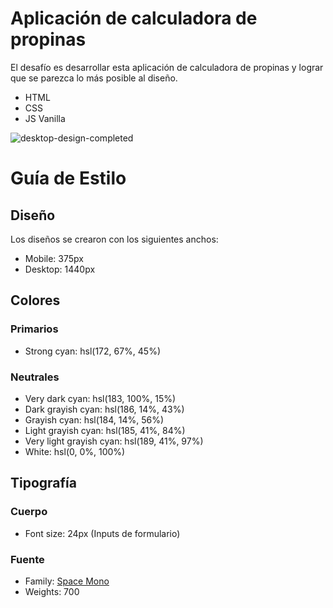 # Aplicación de calculadora de propinas

El desafío es desarrollar esta aplicación de calculadora de propinas y lograr que se parezca lo más posible al diseño.

- HTML
- CSS
- JS Vanilla

![desktop-design-completed](https://user-images.githubusercontent.com/112582420/193667275-c7f08b90-c164-4b8c-8102-28f662e9918e.jpg)

# Guía de Estilo

## Diseño

Los diseños se crearon con los siguientes anchos:

- Mobile: 375px
- Desktop: 1440px

## Colores
### Primarios

- Strong cyan: hsl(172, 67%, 45%)

### Neutrales

- Very dark cyan: hsl(183, 100%, 15%)
- Dark grayish cyan: hsl(186, 14%, 43%)
- Grayish cyan: hsl(184, 14%, 56%)
- Light grayish cyan: hsl(185, 41%, 84%)
- Very light grayish cyan: hsl(189, 41%, 97%)
- White: hsl(0, 0%, 100%)

## Tipografía

### Cuerpo

- Font size: 24px (Inputs de formulario)

### Fuente

- Family: [Space Mono](https://fonts.google.com/specimen/Space+Mono)
- Weights: 700
